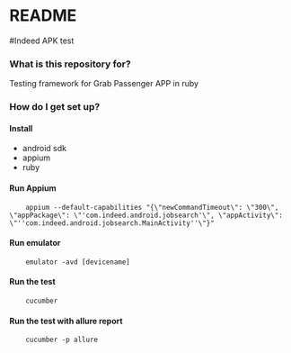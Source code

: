 # README #

#Indeed APK test

### What is this repository for? ###
Testing framework for Grab Passenger APP in ruby

### How do I get set up? ###
#### Install
 + android sdk
 + appium
 + ruby

#### Run Appium
        appium --default-capabilities "{\"newCommandTimeout\": \"300\", \"appPackage\": \"'com.indeed.android.jobsearch'\", \"appActivity\": \"''com.indeed.android.jobsearch.MainActivity''\"}"
#### Run emulator
        emulator -avd [devicename]
#### Run the test
        cucumber
#### Run the test with allure report
        cucumber -p allure
        


